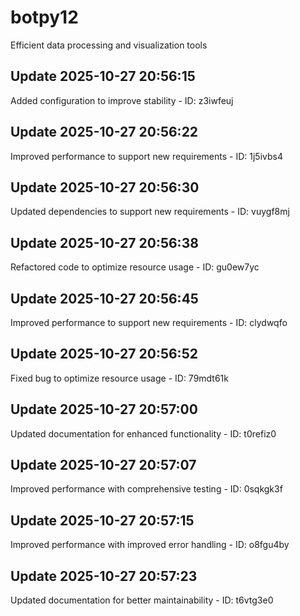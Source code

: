 # botpy12
Efficient data processing and visualization tools

## Update 2025-10-27 20:56:15
Added configuration to improve stability - ID: z3iwfeuj


## Update 2025-10-27 20:56:22
Improved performance to support new requirements - ID: 1j5ivbs4


## Update 2025-10-27 20:56:30
Updated dependencies to support new requirements - ID: vuygf8mj


## Update 2025-10-27 20:56:38
Refactored code to optimize resource usage - ID: gu0ew7yc


## Update 2025-10-27 20:56:45
Improved performance to support new requirements - ID: clydwqfo


## Update 2025-10-27 20:56:52
Fixed bug to optimize resource usage - ID: 79mdt61k


## Update 2025-10-27 20:57:00
Updated documentation for enhanced functionality - ID: t0refiz0


## Update 2025-10-27 20:57:07
Improved performance with comprehensive testing - ID: 0sqkgk3f


## Update 2025-10-27 20:57:15
Improved performance with improved error handling - ID: o8fgu4by


## Update 2025-10-27 20:57:23
Updated documentation for better maintainability - ID: t6vtg3e0

